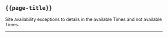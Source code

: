 ## <code>{{page-title}}</code>

Site availability exceptions to details in the available Times and not available Times.

---
